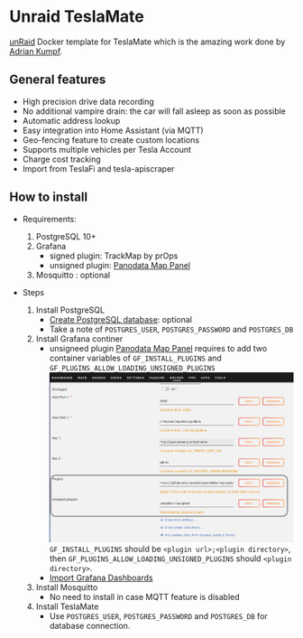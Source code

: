 # Unraid TeslaMate
[unRaid](https://unraid.net) Docker template for TeslaMate which is the amazing work done by [Adrian Kumpf](https://github.com/adriankumpf/teslamate).

## General features
 * High precision drive data recording
 * No additional vampire drain: the car will fall asleep as soon as possible
 * Automatic address lookup
 * Easy integration into Home Assistant (via MQTT)
 * Geo-fencing feature to create custom locations
 * Supports multiple vehicles per Tesla Account
 * Charge cost tracking
 * Import from TeslaFi and tesla-apiscraper

## How to install
* Requirements:
  1. PostgreSQL 10+
  1. Grafana
     - signed plugin: TrackMap by prOps 
     - unsigned plugin: [Panodata Map Panel](https://github.com/panodata/panodata-map-panel)
  1. Mosquitto : optional

* Steps
  1. Install PostgreSQL
     - [Create PostgreSQL database](https://docs.teslamate.org/docs/installation/debian#create-postgresql-database): optional
     - Take a note of `POSTGRES_USER`, `POSTGRES_PASSWORD` and `POSTGRES_DB`
  1. Install Grafana continer
     - unsigneed plugin [Panodata Map Panel](https://github.com/panodata/panodata-map-panel) requires to add two container variables of `GF_INSTALL_PLUGINS` and `GF_PLUGINS_ALLOW_LOADING_UNSIGNED_PLUGINS`
      ![unraid container template](/img/two-additional-container-variables.png)
       `GF_INSTALL_PLUGINS` should be `<plugin url>;<plugin directory>`, then `GF_PLUGINS_ALLOW_LOADING_UNSIGNED_PLUGINS` should `<plugin directory>`.
     - [Import Grafana Dashboards](https://docs.teslamate.org/docs/installation/debian#import-grafana-dashboards)
  1. Install Mosquitto 
     - No need to install in case MQTT feature is disabled
  1. Install TeslaMate
     - Use `POSTGRES_USER`, `POSTGRES_PASSWORD` and `POSTGRES_DB` for database connection.
